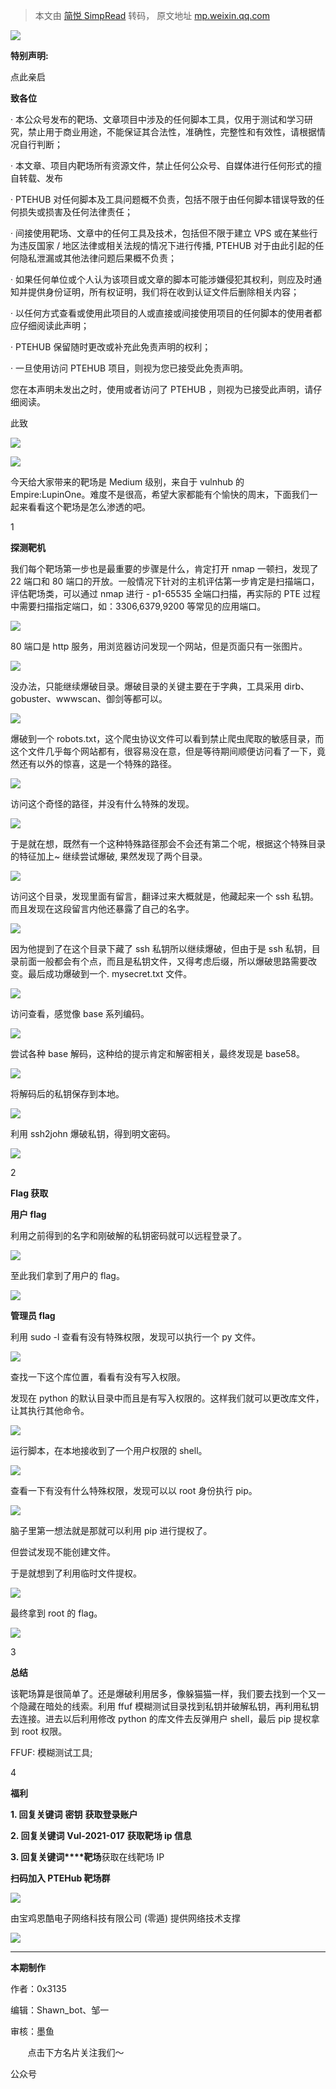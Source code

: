 > 本文由 [简悦 SimpRead](http://ksria.com/simpread/) 转码， 原文地址 [mp.weixin.qq.com](https://mp.weixin.qq.com/s/-AmOlWILDD1BXBBs0cjMww)

![](https://mmbiz.qpic.cn/mmbiz_png/IBqeMoOWia867XZ3pZTjUlTLsUow3ByRwyDLlyJ3o2Ixg7g4GkXMja0TuAcUdmAo3XZZBfdptFUrO0oytjbE87w/640?wx_fmt=png)

**特别声明:**

点此亲启

**致各位**

· 本公众号发布的靶场、文章项目中涉及的任何脚本工具，仅用于测试和学习研究，禁止用于商业用途，不能保证其合法性，准确性，完整性和有效性，请根据情况自行判断；

· 本文章、项目内靶场所有资源文件，禁止任何公众号、自媒体进行任何形式的擅自转载、发布

· PTEHUB 对任何脚本及工具问题概不负责，包括不限于由任何脚本错误导致的任何损失或损害及任何法律责任；

· 间接使用靶场、文章中的任何工具及技术，包括但不限于建立 VPS 或在某些行为违反国家 / 地区法律或相关法规的情况下进行传播, PTEHUB 对于由此引起的任何隐私泄漏或其他法律问题后果概不负责；

· 如果任何单位或个人认为该项目或文章的脚本可能涉嫌侵犯其权利，则应及时通知并提供身份证明，所有权证明，我们将在收到认证文件后删除相关内容；

· 以任何方式查看或使用此项目的人或直接或间接使用项目的任何脚本的使用者都应仔细阅读此声明；

· PTEHUB 保留随时更改或补充此免责声明的权利；

· 一旦使用访问 PTEHUB 项目，则视为您已接受此免责声明。

您在本声明未发出之时，使用或者访问了 PTEHUB ，则视为已接受此声明，请仔细阅读。  

此致

  

  

  

![](https://mmbiz.qpic.cn/mmbiz_svg/6t0VDe9bl5c19UhCoAqSJsbGVFE2AGkehUSwIJ80rLG7sicu1ibhEU9qTmG3WlBXLhTia05DLPKcq5lCaqWqXX5LXAdtVAQocxw/640?wx_fmt=svg)

![](https://mmbiz.qpic.cn/mmbiz_png/IBqeMoOWia87diauw7JFeflsqdArF4ZcMrTZIBIWkICERBt50hUJn0NShfWNj6bmuxr75XdcOic0498gbteJ99gfg/640?wx_fmt=png)

今天给大家带来的靶场是 Medium 级别，来自于 vulnhub 的 Empire:LupinOne。难度不是很高，希望大家都能有个愉快的周末，下面我们一起来看看这个靶场是怎么渗透的吧。

1

**探测靶机**

我们每个靶场第一步也是最重要的步骤是什么，肯定打开 nmap 一顿扫，发现了 22 端口和 80 端口的开放。一般情况下针对的主机评估第一步肯定是扫描端口，评估靶场类，可以通过 nmap 进行 - p1-65535 全端口扫描，再实际的 PTE 过程中需要扫描指定端口，如：3306,6379,9200 等常见的应用端口。

![](https://mmbiz.qpic.cn/mmbiz_png/IBqeMoOWia867XZ3pZTjUlTLsUow3ByRwLIKF8PiclCbUX0CYa6uKdguQj9MRaLKNImKUzHOkGcLZxdKziaIBx1Iw/640?wx_fmt=png)

80 端口是 http 服务，用浏览器访问发现一个网站，但是页面只有一张图片。

  

![](https://mmbiz.qpic.cn/mmbiz_png/IBqeMoOWia867XZ3pZTjUlTLsUow3ByRwia9MnGtPXk9p3GUgvPoh2yjsnwreyndhWHibgDKH3tnqSRKXb1cPGVDg/640?wx_fmt=png)

没办法，只能继续爆破目录。爆破目录的关键主要在于字典，工具采用 dirb、gobuster、wwwscan、御剑等都可以。

![](https://mmbiz.qpic.cn/mmbiz_png/IBqeMoOWia867XZ3pZTjUlTLsUow3ByRwechPowBmNS4OgZR1lQY8BUI7LOG3kvSUG2wSRpLBZtwzf4LP18cibnw/640?wx_fmt=png)

爆破到一个 robots.txt，这个爬虫协议文件可以看到禁止爬虫爬取的敏感目录，而这个文件几乎每个网站都有，很容易没在意，但是等待期间顺便访问看了一下，竟然还有以外的惊喜，这是一个特殊的路径。

![](https://mmbiz.qpic.cn/mmbiz_png/IBqeMoOWia867XZ3pZTjUlTLsUow3ByRwIh4z6icicAJMopHQaaFa7RBFlcZdVadiaHHiaASFokIstOa3gMibqla9IBQ/640?wx_fmt=png)

访问这个奇怪的路径，并没有什么特殊的发现。

![](https://mmbiz.qpic.cn/mmbiz_png/IBqeMoOWia867XZ3pZTjUlTLsUow3ByRwsdbKicpsewk5Kvcqf20w5RJyJBGgWYzuXnQOo4f46rW3fltfkwgW3qg/640?wx_fmt=png)

于是就在想，既然有一个这种特殊路径那会不会还有第二个呢，根据这个特殊目录的特征加上~ 继续尝试爆破, 果然发现了两个目录。

![](https://mmbiz.qpic.cn/mmbiz_png/IBqeMoOWia867XZ3pZTjUlTLsUow3ByRwz0cr75Ficcq2C4NqicSCH4Bzk3A5udnKY2wIT1NSbIJyVJzEKZoyAbLA/640?wx_fmt=png)

访问这个目录，发现里面有留言，翻译过来大概就是，他藏起来一个 ssh 私钥。而且发现在这段留言内他还暴露了自己的名字。

![](https://mmbiz.qpic.cn/mmbiz_png/IBqeMoOWia867XZ3pZTjUlTLsUow3ByRwzibmBpjaicFyOPnrMg13icm4LKGE6xXcey5VCJ1w3Hek2AI3HZclzHpcg/640?wx_fmt=png)

因为他提到了在这个目录下藏了 ssh 私钥所以继续爆破，但由于是 ssh 私钥，目录前面一般都会有个点，而且是私钥文件，又得考虑后缀，所以爆破思路需要改变。最后成功爆破到一个. mysecret.txt 文件。

![](https://mmbiz.qpic.cn/mmbiz_png/IBqeMoOWia867XZ3pZTjUlTLsUow3ByRwRlmsMgHWu3TmeNy0WzSVYklk7hsOicXaRakg94XLOXC04szmZdb2G8w/640?wx_fmt=png)

访问查看，感觉像 base 系列编码。

![](https://mmbiz.qpic.cn/mmbiz_png/IBqeMoOWia867XZ3pZTjUlTLsUow3ByRwC8iczhW8BABHGj6aR544liaWy3HmUv65bL62tZSZhpszlHVCIV7vFq0g/640?wx_fmt=png)

尝试各种 base 解码，这种给的提示肯定和解密相关，最终发现是 base58。

![](https://mmbiz.qpic.cn/mmbiz_png/IBqeMoOWia867XZ3pZTjUlTLsUow3ByRwW3CvHapUNDWcPIpsTsmj4lyex9z1WlQMnrvvzf2u7trXFR0jDcuAMg/640?wx_fmt=png)

将解码后的私钥保存到本地。

![](https://mmbiz.qpic.cn/mmbiz_png/IBqeMoOWia867XZ3pZTjUlTLsUow3ByRwIdIUV93pIXT9Zhj9jXwxsAgHTYk3b2iaFXUkOnvXRwksGYPfXv1cyvQ/640?wx_fmt=png)

利用 ssh2john 爆破私钥，得到明文密码。

![](https://mmbiz.qpic.cn/mmbiz_png/IBqeMoOWia867XZ3pZTjUlTLsUow3ByRwjBicUmaM3Os2ZEwc0PxaGfa2pd6tPbRiazRbJE2ziafs3BEQvxIeh6YpA/640?wx_fmt=png)

2  

**Flag 获取**

**用户 flag**

利用之前得到的名字和刚破解的私钥密码就可以远程登录了。

![](https://mmbiz.qpic.cn/mmbiz_png/IBqeMoOWia867XZ3pZTjUlTLsUow3ByRwCI1TNZBNYClAFlY1vdCIicM0xpiaWRQTRGOGvsAIl0ufzZ5NaGHibUnHQ/640?wx_fmt=png)

至此我们拿到了用户的 flag。

  

![](https://mmbiz.qpic.cn/mmbiz_png/IBqeMoOWia867XZ3pZTjUlTLsUow3ByRwGjGnFlvhFJe7nQYWJhwORYG0m0ibfibOgiczrWEw4bibXbOjoddFGDxB4Q/640?wx_fmt=png)

**管理员 flag**

利用 sudo -l 查看有没有特殊权限，发现可以执行一个 py 文件。

  

![](https://mmbiz.qpic.cn/mmbiz_png/IBqeMoOWia867XZ3pZTjUlTLsUow3ByRwTPGIC1E6xYoujwmSPeCzYeMN98UToVQQgStB39ZgFszLObic5FLzRxQ/640?wx_fmt=png)

查找一下这个库位置，看看有没有写入权限。

发现在 python 的默认目录中而且是有写入权限的。这样我们就可以更改库文件，让其执行其他命令。

  

![](https://mmbiz.qpic.cn/mmbiz_png/IBqeMoOWia867XZ3pZTjUlTLsUow3ByRwLpZDXEReeHjKHxcfw7jofqYjJ0hpcA8ru8kMgBANP9U9FuXOIuOOEQ/640?wx_fmt=png)

运行脚本，在本地接收到了一个用户权限的 shell。

  

![](https://mmbiz.qpic.cn/mmbiz_png/IBqeMoOWia867XZ3pZTjUlTLsUow3ByRwPvcc6Nhb9Y0gib3ELZSa8g3icVIoMTGoLqPhUeDCZoRicqjgTQmDibOkibw/640?wx_fmt=png)

查看一下有没有什么特殊权限，发现可以以 root 身份执行 pip。

  

![](https://mmbiz.qpic.cn/mmbiz_png/IBqeMoOWia867XZ3pZTjUlTLsUow3ByRw3cRAtNWm9f5GaMlLoBSsZJE56Qt6WTZXuoy8HNjGB0MBLWmBqvLUicw/640?wx_fmt=png)

脑子里第一想法就是那就可以利用 pip 进行提权了。

但尝试发现不能创建文件。

于是就想到了利用临时文件提权。

  

![](https://mmbiz.qpic.cn/mmbiz_png/IBqeMoOWia867XZ3pZTjUlTLsUow3ByRwV8GwQ5fnDSOqUB2II1wB2qsqNBticZJ6SYribCiaicicBicGH4xOfDeHP0Wg/640?wx_fmt=png)

最终拿到 root 的 flag。

  

![](https://mmbiz.qpic.cn/mmbiz_png/IBqeMoOWia867XZ3pZTjUlTLsUow3ByRwQBx0wHEhc2ZPkIe8mGTze13vDXpbpjx3Bv0ibhlgpUosFIdibzbvdfXg/640?wx_fmt=png)

3

  

**总结**

该靶场算是很简单了。还是爆破利用居多，像躲猫猫一样，我们要去找到一个又一个隐藏在暗处的线索。利用 ffuf 模糊测试目录找到私钥并破解私钥，再利用私钥去连接。进去以后利用修改 python 的库文件去反弹用户 shell，最后 pip 提权拿到 root 权限。

FFUF: 模糊测试工具;

  

4

  

**福利**

**1. 回复关键词** **密钥** **获取登录账户**

**2. 回复关键词** **Vul-2021-017** **获取靶场 ip 信息**

**3. 回复关键词****靶场**获取在线靶场 IP

  

**扫码加入 PTEHub 靶场群**

![](https://mmbiz.qpic.cn/mmbiz_png/IBqeMoOWia867XZ3pZTjUlTLsUow3ByRwibmZJUW7DGRWYcicKRAYODX3qyhoxaBUyfbaGjog7KS6MMYicgJIiaDvVQ/640?wx_fmt=png)

  

  

  

由宝鸡恩酷电子网络科技有限公司 (零遁) 提供网络技术支撑

  

![](https://mmbiz.qpic.cn/mmbiz_png/IBqeMoOWia87diauw7JFeflsqdArF4ZcMrTZIBIWkICERBt50hUJn0NShfWNj6bmuxr75XdcOic0498gbteJ99gfg/640?wx_fmt=png)

  

* * *

**本期制作**

作者：0x3135

编辑：Shawn_bot、邹一

审核：墨鱼

       点击下方名片关注我们～

公众号